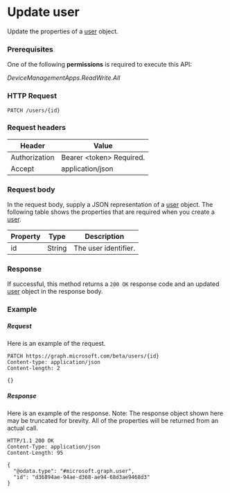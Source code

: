﻿# Update user
Update the properties of a [user](../resources/intune_mam_user.md) object.
### Prerequisites
One of the following **permissions** is required to execute this API:

*DeviceManagementApps.ReadWrite.All*
### HTTP Request
<!-- {
  "blockType": "ignored"
}
-->
```http
PATCH /users/{id}
```

### Request headers
|Header|Value|
|---|---|
|Authorization|Bearer &lt;token&gt; Required.|
|Accept|application/json|

### Request body
In the request body, supply a JSON representation of a [user](../resources/intune_mam_user.md) object.
The following table shows the properties that are required when you create a [user](../resources/intune_mam_user.md).

|Property|Type|Description|
|---|---|---|
|id|String|The user identifier.|



### Response
If successful, this method returns a `200 OK` response code and an updated [user](../resources/intune_mam_user.md) object in the response body.

### Example
##### Request
Here is an example of the request.
```http
PATCH https://graph.microsoft.com/beta/users/{id}
Content-type: application/json
Content-length: 2

{}
```

##### Response
Here is an example of the response. Note: The response object shown here may be truncated for brevity. All of the properties will be returned from an actual call.
```http
HTTP/1.1 200 OK
Content-Type: application/json
Content-Length: 95

{
  "@odata.type": "#microsoft.graph.user",
  "id": "d36894ae-94ae-d368-ae94-68d3ae9468d3"
}
```



